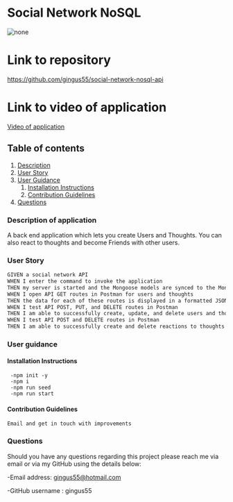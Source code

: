 # Social Network NoSQL

![none](https://img.shields.io/static/v1?label=none&message=License&color=green)

# Link to repository

https://github.com/gingus55/social-network-nosql-api

# Link to video of application

<a href="https://drive.google.com/file/d/1Fw1YZgTwvoJ869Aw9UHnAiVObUTqGQZD/view?usp=sharing">Video of application</a>

## Table of contents

1. [Description](#description)
2. [User Story](#user-story)
3. [User Guidance](#guidance)
   1. [Installation Instructions](#installation)
   2. [Contribution Guidelines](#contribution)
4. [Questions](#questions)

<a id="description"></a>

### Description of application

A back end application which lets you create Users and Thoughts. You can also react to thoughts and become Friends with other users.

<a id="user-story"></a>

### User Story

```md
GIVEN a social network API
WHEN I enter the command to invoke the application
THEN my server is started and the Mongoose models are synced to the MongoDB database
WHEN I open API GET routes in Postman for users and thoughts
THEN the data for each of these routes is displayed in a formatted JSON
WHEN I test API POST, PUT, and DELETE routes in Postman
THEN I am able to successfully create, update, and delete users and thoughts in my database
WHEN I test API POST and DELETE routes in Postman
THEN I am able to successfully create and delete reactions to thoughts and add and remove friends to a user’s friend list
```

<a id="guidance"></a>

### User guidance

<a id="installation"></a>

#### Installation Instructions

```
 -npm init -y
 -npm i
 -npm run seed
 -npm run start
```

<a id="contribution"></a>

#### Contribution Guidelines

    Email and get in touch with improvements

<a id="questions"></a>

### Questions

Should you have any questions regarding this project please reach me via email or via my GitHub using the details below:

-Email address: gingus55@hotmail.com

-GitHub username : gingus55
